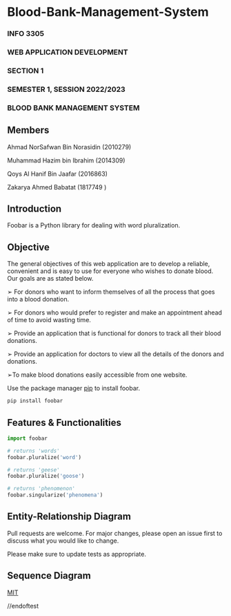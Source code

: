 # Blood-Bank-Management-System
<html>
<body>
  
<h3>INFO 3305</h3>
<h3>WEB APPLICATION DEVELOPMENT</h3>
<h3>SECTION 1</h3>
<h3>SEMESTER 1, SESSION 2022/2023</h3>
<h3>BLOOD BANK MANAGEMENT SYSTEM</h3>

 
## Members
Ahmad NorSafwan Bin Norasidin (2010279)
  
Muhammad Hazim bin Ibrahim (2014309)
  
Qoys Al Hanif Bin Jaafar (2016863)
  
Zakarya Ahmed Babatat (1817749 )
  
## Introduction

Foobar is a Python library for dealing with word pluralization.

## Objective

 The general objectives of this web application are to develop a reliable, convenient and is easy to use for everyone who wishes to donate blood. Our goals are as stated below.

➢ For donors who want to inform themselves of all the process that goes into a blood donation.
  
➢ For donors who would prefer to register and make an appointment ahead of time to avoid wasting time.

➢ Provide an application that is functional for donors to track all their blood donations.
  
➢ Provide an application for doctors to view all the details of the donors and donations.
  
➢To make blood donations easily accessible from one website.

Use the package manager [pip](https://pip.pypa.io/en/stable/) to install foobar.

```bash
pip install foobar
```

## Features & Functionalities

```python
import foobar

# returns 'words'
foobar.pluralize('word')

# returns 'geese'
foobar.pluralize('goose')

# returns 'phenomenon'
foobar.singularize('phenomena')
```

## Entity-Relationship Diagram

Pull requests are welcome. For major changes, please open an issue first
to discuss what you would like to change.

Please make sure to update tests as appropriate.

## Sequence Diagram

[MIT](https://choosealicense.com/licenses/mit/)

//endoftest

 </body>
 </html>

